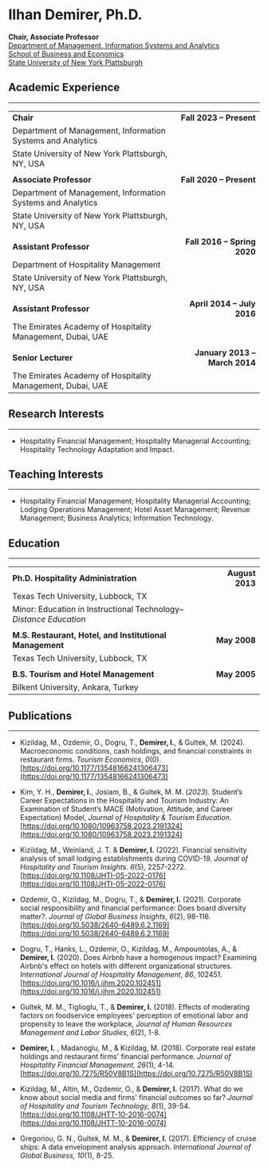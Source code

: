 # Ilhan Demirer, Ph.D.

**Chair, Associate Professor**  
[Department of Management, Information Systems and Analytics](https://www.plattsburgh.edu/academics/schools/business-economics/misa/index.html)  
[School of Business and Economics](https://www.plattsburgh.edu/academics/schools/business-economics/)  
[State University of New York Plattsburgh](https://www.plattsburgh.edu/)

## Academic Experience

---

|                                                             |                               |
| ----------------------------------------------------------- | ----------------------------: |
| **Chair**                                                   |       **Fall 2023 – Present** |
| Department of Management, Information Systems and Analytics |                               |
| State University of New York Plattsburgh, NY, USA           |                               |
|                                                             |                               |
| **Associate Professor**                                     |       **Fall 2020 – Present** |
| Department of Management, Information Systems and Analytics |                               |
| State University of New York Plattsburgh, NY, USA           |                               |
|                                                             |                               |
| **Assistant Professor**                                     |   **Fall 2016 – Spring 2020** |
| Department of Hospitality Management                        |                               |
| State University of New York Plattsburgh, NY, USA           |                               |
|                                                             |                               |
| **Assistant Professor**                                     |    **April 2014 – July 2016** |
| The Emirates Academy of Hospitality Management, Dubai, UAE  |                               |
|                                                             |                               |
| **Senior Lecturer**                                         | **January 2013 – March 2014** |
| The Emirates Academy of Hospitality Management, Dubai, UAE  |                               |

## Research Interests

---

- Hospitality Financial Management; Hospitality Managerial Accounting; Hospitality Technology Adaptation and Impact.

## Teaching Interests

---

- Hospitality Financial Management; Hospitality Managerial Accounting; Lodging Operations Management; Hotel Asset Management; Revenue Management; Business Analytics; Information Technology.

## Education

---

|                                                                   |                 |
| ----------------------------------------------------------------- | --------------: |
| **Ph.D. Hospitality Administration**                              | **August 2013** |
| Texas Tech University, Lubbock, TX                                |                 |
| Minor: Education in Instructional Technology–_Distance Education_ |                 |
|                                                                   |                 |
| **M.S. Restaurant, Hotel, and Institutional Management**          |    **May 2008** |
| Texas Tech University, Lubbock, TX                                |                 |
|                                                                   |                 |
| **B.S. Tourism and Hotel Management**                             |    **May 2005** |
| Bilkent University, Ankara, Turkey                                |                 |

## Publications

---

- Kizildag, M., Ozdemir, O., Dogru, T., **Demirer, I.**, & Gultek, M. (2024). Macroeconomic conditions, cash holdings, and financial constraints in restaurant firms. _Tourism Economics_, _0_(0). [https://doi.org/10.1177/13548166241306473](https://doi.org/10.1177/13548166241306473)

- Kim, Y. H., **Demirer, I.**, Josiam, B., &amp; Gultek, M. M. (_2023_). Student’s Career Expectations in the Hospitality and Tourism Industry: An Examination of Student’s MACE (Motivation, Attitude, and Career Expectation) Model, _Journal of Hospitality &amp; Tourism Education_. [https://doi.org/10.1080/10963758.2023.2191324](https://doi.org/10.1080/10963758.2023.2191324)

- Kizildag, M., Weinland, J. T. &amp; **Demirer, I.** (2022). Financial sensitivity analysis of small lodging establishments during COVID-19. _Journal of Hospitality and Tourism Insights_. _6_(5), 2257-2272. [https://doi.org/10.1108/JHTI-05-2022-0176](https://doi.org/10.1108/JHTI-05-2022-0176)

- Ozdemir, O., Kizildag, M., Dogru, T., &amp; **Demirer, I.** (2021). Corporate social responsibility and financial performance: Does board diversity matter?. _Journal of Global Business Insights_, _6_(2), 98-116. [https://doi.org/10.5038/2640-6489.6.2.1169](https://doi.org/10.5038/2640-6489.6.2.1169)

- Dogru, T., Hanks, L., Ozdemir, O., Kizildag, M., Ampountolas, A., &amp; **Demirer, I.** (2020). Does Airbnb have a homogenous impact? Examining Airbnb&#39;s effect on hotels with different organizational structures. _International Journal of Hospitality Management_, _86_, 102451. [https://doi.org/10.1016/j.ijhm.2020.102451](https://doi.org/10.1016/j.ijhm.2020.102451)

- Gultek, M. M., Tiglioglu, T., &amp; **Demirer, I.** (2018). Effects of moderating factors on foodservice employees&#39; perception of emotional labor and propensity to leave the workplace, _Journal of Human Resources Management and Labor Studies_, _6_(2), 1-8.

- **Demirer, I.** , Madanoglu, M., &amp; Kizildag, M. (2018). Corporate real estate holdings and restaurant firms&#39; financial performance. _Journal of Hospitality Financial Management, 26_(1), 4-14. [https://doi.org/10.7275/R50V8B1S](https://doi.org/10.7275/R50V8B1S)

- Kizildag, M., Altin, M., Ozdemir, O., &amp; **Demirer, I.** (2017). What do we know about social media and firms&#39; financial outcomes so far? _Journal of Hospitality and Tourism Technology, 8_(1), 39-54. [https://doi.org/10.1108/JHTT-10-2016-0074](https://doi.org/10.1108/JHTT-10-2016-0074)

- Gregoriou, G. N., Gultek, M. M., &amp; **Demirer, I.** (2017). Efficiency of cruise ships: A data envelopment analysis approach. _International Journal of Global Business, 10_(1), 8-25.
